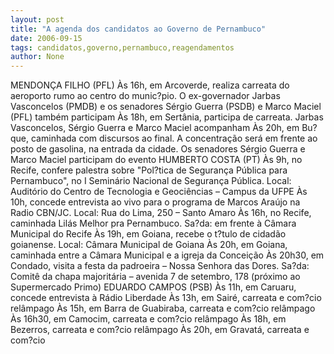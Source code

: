```yaml
---
layout: post
title: "A agenda dos candidatos ao Governo de Pernambuco"
date: 2006-09-15
tags: candidatos,governo,pernambuco,reagendamentos
author: None
---
```


MENDONÇA FILHO (PFL)
Às 16h, em Arcoverde, realiza carreata do aeroporto rumo ao centro do munic?pio. O ex-governador Jarbas Vasconcelos (PMDB) e os senadores Sérgio Guerra (PSDB) e Marco Maciel (PFL) também participam 
Às 18h, em Sertânia, participa de carreata. Jarbas Vasconcelos, Sérgio Guerra e Marco Maciel acompanham
Às 20h, em Bu?que, caminhada com discursos ao final. A concentração será em frente ao posto de gasolina, na entrada da cidade. Os senadores Sérgio Guerra e Marco Maciel participam do evento
HUMBERTO COSTA (PT)
Às 9h, no Recife, confere palestra sobre \"Pol?tica de Segurança Pública para Pernambuco\", no I Seminário Nacional de Segurança Pública. Local: Auditório do Centro de Tecnologia e Geociências – Campus da UFPE 
Às 10h, concede entrevista ao vivo para o programa de Marcos Araújo na Radio CBN/JC. Local: Rua do Lima, 250 – Santo Amaro 
Às 16h, no Recife, caminhada Lilás Melhor pra Pernambuco. Sa?da: em frente à Câmara Municipal do Recife 
Às 19h, em Goiana, recebe o t?tulo de cidadão goianense. Local: Câmara Municipal de Goiana 
Às 20h, em Goiana, caminhada entre a Câmara Municipal e a igreja da Conceição 
Às 20h30, em Condado, visita a festa da padroeira – Nossa Senhora das Dores. Sa?da: Comitê da chapa majoritária – avenida 7 de setembro, 178 (próximo ao Supermercado Primo)
EDUARDO CAMPOS (PSB)
Às 11h, em Caruaru, concede entrevista à Rádio Liberdade 
Às 13h, em Sairé, carreata e com?cio relâmpago 
Às 15h, em Barra de Guabiraba, carreata e com?cio relâmpago
Às 16h30, em Camocim, carreata e com?cio relâmpago 
Às 18h, em Bezerros, carreata e com?cio relâmpago 
Às 20h, em Gravatá, carreata e com?cio  